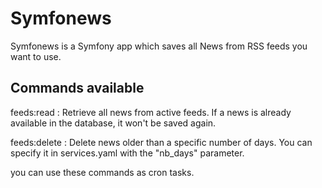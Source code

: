 # Symfonews

Symfonews is a Symfony app which saves all News from RSS feeds you want to use.

## Commands available

feeds:read : Retrieve all news from active feeds. If a news is already available in the database, it won't be saved again.

feeds:delete : Delete news older than a specific number of days. You can specify it in services.yaml with the "nb_days" parameter. 

you can use these commands as cron tasks.